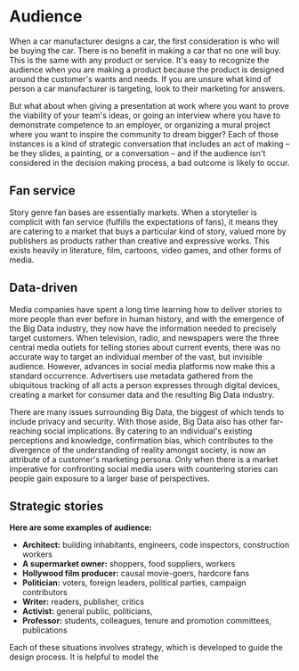 # Audience

When a car manufacturer designs a car, the first consideration is who will be buying the car. There is no benefit in making a car that no one will buy. This is the same with any product or service. It's easy to recognize the audience when you are making a product because the product is designed around the customer's wants and needs. If you are unsure what kind of person a car manufacturer is targeting, look to their marketing for answers.

But what about when giving a presentation at work where you want to prove the viability of your team's ideas, or going an interview where you have to demonstrate competence to an employer, or organizing a mural project where you want to inspire the community to dream bigger? Each of those instances is a kind of strategic conversation that includes an act of making – be they slides, a painting, or a conversation – and if the audience isn't considered in the decision making process, a bad outcome is likely to occur.

## Fan service

Story genre fan bases are essentially markets. When a storyteller is complicit with fan service \(fulfills the expectations of fans\), it means they are catering to a market that buys a particular kind of story, valued more by publishers as products rather than creative and expressive works. This exists heavily in literature, film, cartoons, video games, and other forms of media. 

## Data-driven

Media companies have spent a long time learning how to deliver stories to more people than ever before in human history, and with the emergence of the Big Data industry, they now have the information needed to precisely target customers. When television, radio, and newspapers were the three central media outlets for telling stories about current events, there was no accurate way to target an individual member of the vast, but invisible audience. However, advances in social media platforms now make this a standard occurrence. Advertisers use metadata gathered from the ubiquitous tracking of all acts a person expresses through digital devices, creating a market for consumer data and the resulting Big Data industry.

There are many issues surrounding Big Data, the biggest of which tends to include privacy and security. With those aside, Big Data also has other far-reaching social implications. By catering to an individual's existing perceptions and knowledge, confirmation bias, which contributes to the divergence of the understanding of reality amongst society, is now an attribute of a customer's marketing persona. Only when there is a market imperative for confronting social media users with countering stories can people gain exposure to a larger base of perspectives.

## Strategic stories

**Here are some examples of audience:**

* **Architect:** building inhabitants, engineers, code inspectors, construction workers
* **A supermarket owner:** shoppers, food suppliers, workers
* **Hollywood film producer:** causal movie-goers, hardcore fans
* **Politician:** voters, foreign leaders, political parties, campaign contributors
* **Writer:** readers, publisher, critics
* **Activist:** general public, politicians, 
* **Professor:** students, colleagues, tenure and promotion committees, publications

Each of these situations involves strategy, which is developed to guide the design process. It is helpful to model the


